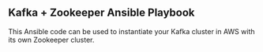 ## Kafka + Zookeeper Ansible Playbook

This Ansible code can be used to instantiate your Kafka cluster in AWS with its own Zookeeper cluster.
